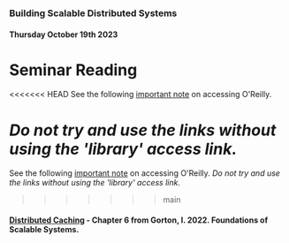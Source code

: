 ### Building Scalable Distributed Systems
#### Thursday October 19th 2023

# Seminar Reading

<<<<<<< HEAD
See the following [important note](https://github.com/alexcasper/NCHCS767/blob/main/docs/00/oreilly.md) on accessing O'Reilly.

*Do not try and use the links without using the 'library' access link.*
=======
See the following [important note](https://github.com/alexcasper/NCHCS767/blob/main/docs/00/01.md) on accessing O'Reilly. *Do not try and use the links without using the 'library' access link.*
>>>>>>> main

#### [Distributed Caching](https://learning.oreilly.com/library/view/foundations-of-scalable/9781098106058/ch05.html) - Chapter 6 from Gorton, I. 2022. Foundations of Scalable Systems.